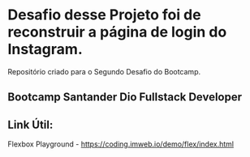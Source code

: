 # Desafio desse Projeto foi de reconstruir a página de login do Instagram.
Repositório criado para o Segundo Desafio do Bootcamp.

## Bootcamp Santander Dio Fullstack Developer

## Link Útil:

Flexbox Playground - https://coding.imweb.io/demo/flex/index.html
